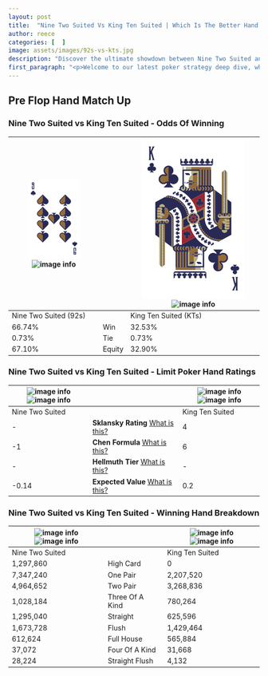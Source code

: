 ```yaml
---
layout: post
title:  "Nine Two Suited Vs King Ten Suited | Which Is The Better Hand In Poker? A Complete Guide"
author: reece
categories: [  ]
image: assets/images/92s-vs-kts.jpg
description: "Discover the ultimate showdown between Nine Two Suited and King Ten Suited in poker! Uncover the odds, strategies, and scenarios where one hand triumphs over the other. Get ready to up your poker game with this thrilling analysis."
first_paragraph: "<p>Welcome to our latest poker strategy deep dive, where we're pitting two distinct hands against each other in a high-stakes showdown: Nine Two Suited vs King Ten Suited.</p><p>In the dynamic world of poker, every decision counts, and knowing which hand holds the upper hand is key to your success at the table.</p><p>In this article, we'll dissect these two hands, explore the scenarios where one dominates the other, and equip you with the knowledge to make strategic choices that can tip the odds in your favor.</p><p>Get ready to unravel the intriguing dynamics of these poker hands and elevate your game to new heights.</p>"
---
```




[comment]: # (sp0)

## Pre Flop Hand Match Up

<div class="table hand-ratings" markdown="1"> 



### Nine Two Suited vs King Ten Suited - Odds Of Winning


    
| ![image info](assets/images/hand1/9.png) ![image info](assets/images/hand1/2s.png) |  | ![image info](assets/images/hand2/K.png) ![image info](assets/images/hand2/ts.png) |
| -------- | -------- | -------- |
| Nine Two Suited (92s) |  | King Ten Suited (KTs) |
| 66.74% | Win | 32.53% |
| 0.73% | Tie | 0.73% |
| 67.10% | Equity | 32.90% |




[comment]: # (sp1)



### Nine Two Suited vs King Ten Suited - Limit Poker Hand Ratings


    
| ![image info](https://www.riverpairs.com/assets/images/hand1/9.png) ![image info](https://www.riverpairs.com/assets/images/hand1/2s.png) |  | ![image info](https://www.riverpairs.com/assets/images/hand2/K.png) ![image info](https://www.riverpairs.com/assets/images/hand2/ts.png) |
| -------- | -------- | -------- |
| Nine Two Suited |  | King Ten Suited |
| - | **Sklansky Rating** [What is this?](/sklansky-rating-explained) | 4 |
| -1 | **Chen Formula** [What is this?](/chen-formula-explained) | 6 |
| - | **Hellmuth Tier** [What is this?](/Hellmuth-tier-explained) | - |
| -0.14 | **Expected Value** [What is this?](/expected-value-explained) | 0.2 |




[comment]: # (sp2)



### Nine Two Suited vs King Ten Suited - Winning Hand Breakdown


    
| ![image info](https://www.riverpairs.com/assets/images/hand1/9.png) ![image info](https://www.riverpairs.com/assets/images/hand1/2s.png) |  | ![image info](https://www.riverpairs.com/assets/images/hand2/K.png) ![image info](https://www.riverpairs.com/assets/images/hand2/ts.png) |
| -------- | -------- | -------- |
| Nine Two Suited |  | King Ten Suited |
| 1,297,860 | High Card | 0 |
| 7,347,240 | One Pair | 2,207,520 |
| 4,964,652 | Two Pair | 3,268,836 |
| 1,028,184 | Three Of A Kind | 780,264 |
| 1,295,040 | Straight | 625,596 |
| 1,673,728 | Flush | 1,429,464 |
| 612,624 | Full House | 565,884 |
| 37,072 | Four Of A Kind | 31,668 |
| 28,224 | Straight Flush | 4,132 |




[comment]: # (sp3)



</div>

[comment]: # (sp4)



[comment]: # (sp5)

